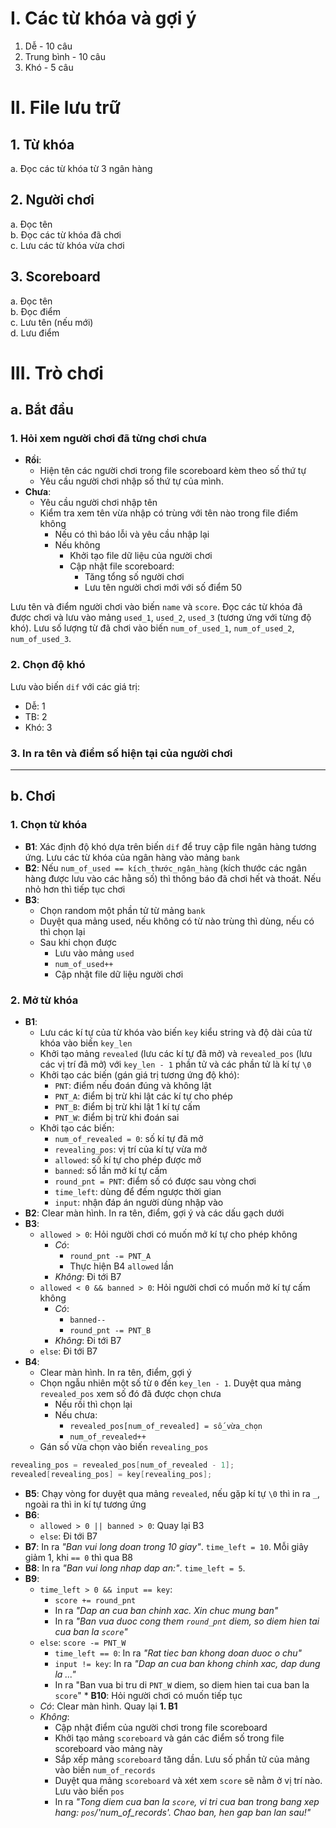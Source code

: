 # I. Các từ khóa và gợi ý  
1. Dễ - 10 câu  
2. Trung bình - 10 câu  
3. Khó - 5 câu  

# II. File lưu trữ  
## 1. Từ khóa  
a. Đọc các từ khóa từ 3 ngân hàng
## 2. Người chơi  
a. Đọc tên   
b. Đọc các từ khóa đã chơi  
c. Lưu các từ khóa vừa chơi  
## 3. Scoreboard
a. Đọc tên  
b. Đọc điểm  
c. Lưu tên (nếu mới)  
d. Lưu điểm  

# III. Trò chơi  
## a. Bắt đầu  
### 1. Hỏi xem người chơi đã từng chơi chưa  
  * **Rồi**:
    * Hiện tên các người chơi trong file scoreboard kèm theo số thứ tự
    * Yêu cầu người chơi nhập số thứ tự của mình.  
  * **Chưa**:
    * Yêu cầu người chơi nhập tên
    * Kiểm tra xem tên vừa nhập có trùng với tên nào trong file điểm không
      * Nếu có thì báo lỗi và yêu cầu nhập lại
      * Nếu không
        * Khởi tạo file dữ liệu của người chơi
        * Cập nhật file scoreboard:
          * Tăng tổng số người chơi
          * Lưu tên người chơi mới với số điểm 50 
  
Lưu tên và điểm người chơi vào biến `name` và `score`. Đọc các từ khóa đã được chơi và lưu vào mảng `used_1`, `used_2`, `used_3` (tương ứng với từng độ khó). Lưu số lượng từ đã chơi vào biến `num_of_used_1`, `num_of_used_2`, `num_of_used_3`.    
  
  
### 2. Chọn độ khó  
Lưu vào biến `dif` với các giá trị:
  * Dễ: 1
  * TB: 2
  * Khó: 3  
  
  
### 3. In ra tên và điểm số hiện tại của người chơi  
  
  
---
## b. Chơi
### 1. Chọn từ khóa
  * **B1**: Xác định độ khó dựa trên biến `dif` để truy cập file ngân hàng tương ứng. Lưu các từ khóa của ngân hàng vào mảng `bank`  
  * **B2**: Nếu `num_of_used == kích_thước_ngân_hàng` (kích thước các ngân hàng được lưu vào các hằng số) thì thông báo đã chơi hết và thoát. Nếu nhỏ hơn thì tiếp tục chơi  
  * **B3**:
    * Chọn random một phần tử từ mảng `bank`
    * Duyệt qua mảng used, nếu không có từ nào trùng thì dùng, nếu có thì chọn lại  
    * Sau khi chọn được
      * Lưu vào mảng `used`
      * `num_of_used++`  
      * Cập nhật file dữ liệu người chơi  
  
### 2. Mở từ khóa  
  * **B1**:
    * Lưu các kí tự của từ khóa vào biến `key` kiểu string và độ dài của từ khóa vào biến `key_len`  
    * Khởi tạo mảng `revealed` (lưu các kí tự đã mở) và `revealed_pos` (lưu các vị trí đã mở) với `key_len - 1` phần tử và các phần tử là kí tự `\0`  
    * Khởi tạo các biến (gán giá trị tương ứng độ khó):
      * `PNT`: điểm nếu đoán đúng và không lật
      * `PNT_A`: điểm bị trừ khi lật các kí tự cho phép
      * `PNT_B`: điểm bị trừ khi lật 1 kí tự cấm
      * `PNT_W`: điểm bị trừ khi đoán sai  
    * Khởi tạo các biến:
      * `num_of_revealed = 0`: số kí tự đã mở  
      * `revealing_pos`: vị trí của kí tự vừa mở  
      * `allowed`: số kí tự cho phép được mở  
      * `banned`: số lần mở kí tự cấm  
      * `round_pnt = PNT`: điểm số có được sau vòng chơi  
      * `time_left`: dùng để đếm ngược thời gian  
      * `input`: nhận đáp án người dùng nhập vào  
  * **B2**: Clear màn hình. In ra tên, điểm, gợi ý và các dấu gạch dưới  
  * **B3**:
    * `allowed > 0`: Hỏi người chơi có muốn mở kí tự cho phép không  
      * *Có*:
        * `round_pnt -= PNT_A`  
        * Thực hiện B4 `allowed` lần  
      * *Không*:  Đi tới B7
     * `allowed < 0 && banned > 0`: Hỏi người chơi có muốn mở kí tự cấm không  
       * *Có*:
         * `banned--`  
         * `round_pnt -= PNT_B`  
       * *Không*:  Đi tới B7
     * `else`: Đi tới B7
  * **B4**:
    * Clear màn hình. In ra tên, điểm, gợi ý  
    * Chọn ngẫu nhiên một số từ `0` đến `key_len - 1`. Duyệt qua mảng `revealed_pos` xem số đó đã được chọn chưa
      * Nếu rồi thì chọn lại
      * Nếu chưa:
        * `revealed_pos[num_of_revealed] = số_vừa_chọn`
        * `num_of_revealed++`
    * Gán số vừa chọn vào biến `revealing_pos`
```c
revealing_pos = revealed_pos[num_of_revealed - 1];
revealed[revealing_pos] = key[revealing_pos];
```
   * **B5**: Chạy vòng for duyệt qua mảng `revealed`, nếu gặp kí tự `\0` thì in ra `_`, ngoài ra thì in kí tự tương ứng  
   * **B6**:
     * `allowed > 0 || banned > 0`: Quay lại B3
     * `else`: Đi tới B7
   * **B7**: In ra *"Ban vui long doan trong 10 giay"*. `time_left = 10`. Mỗi giây giảm 1, khi `== 0` thì qua B8  
   * **B8**: In ra *"Ban vui long nhap dap an:"*. `time_left = 5`.
   * **B9**:
     * `time_left > 0 && input == key`:
       * `score += round_pnt`
       * In ra *"Dap an cua ban chinh xac. Xin chuc mung ban"* 
       * In ra *"Ban vua duoc cong them `round_pnt` diem, so diem hien tai cua ban la `score`"*
     * `else`: `score -= PNT_W`
       * `time_left == 0`: In ra *"Rat tiec ban khong doan duoc o chu"*
       * `input != key`: In ra *"Dap an cua ban khong chinh xac, dap dung la ..."* 
       *  In ra "Ban vua bi tru di `PNT_W` diem, so diem hien tai cua ban la `score`"
    * **B10**: Hỏi người chơi có muốn tiếp tục
      * *Có*: Clear màn hình. Quay lại **1. B1**
      * *Không*:
        * Cập nhật điểm của người chơi trong file scoreboard
        * Khởi tạo mảng `scoreboard` và gán các điểm số trong file scoreboard vào mảng này
        * Sắp xếp mảng `scoreboard` tăng dần. Lưu số phần tử của mảng vào biến `num_of_records`
        * Duyệt qua mảng `scoreboard` và xét xem `score` sẽ nằm ở vị trí nào. Lưu vào biến `pos` 
        * In ra *"Tong diem cua ban la `score`, vi tri cua ban trong bang xep hang: `pos`/'num_of_records'. Chao ban, hen gap ban lan sau!"*
